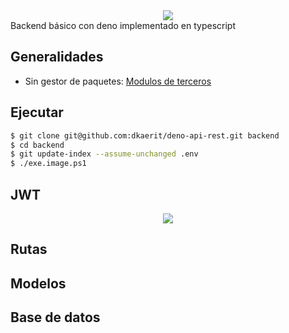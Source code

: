 <center><img src="https://i.imgur.com/GtgLBvg.png"></center>
Backend básico con deno implementado en typescript

## Generalidades
  * Sin gestor de paquetes: [Modulos de terceros](https://deno.land/x)

## Ejecutar

```bash
$ git clone git@github.com:dkaerit/deno-api-rest.git backend
$ cd backend
$ git update-index --assume-unchanged .env
$ ./exe.image.ps1
```

## JWT
<center><img src="https://user-images.githubusercontent.com/24440929/126905355-da17ba1f-9d54-4fe0-8756-989877075300.png"></center>

## Rutas

## Modelos

## Base de datos
